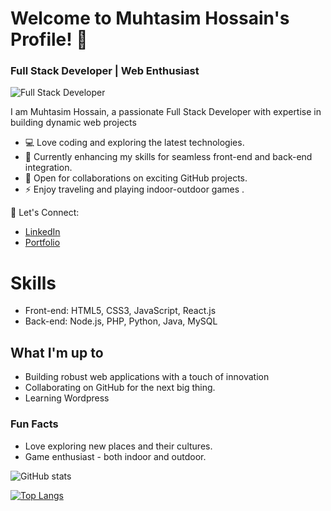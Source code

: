 
# Welcome to Muhtasim Hossain's Profile! 👋
### Full Stack Developer | Web Enthusiast

![Full Stack Developer](https://media.licdn.com/dms/image/D5616AQE98sQeV5hFlQ/profile-displaybackgroundimage-shrink_350_1400/0/1696331873724?e=1717027200&v=beta&t=4r7AppytvRoSZ1v52T8ICAmRd0xSodRJy-3oizeAL6o)


I am Muhtasim Hossain, a passionate Full Stack Developer with expertise in building dynamic web projects

- 💻 Love coding and exploring the latest technologies.
- 🔭 Currently enhancing my skills for seamless front-end and back-end integration.
- 👯 Open for collaborations on exciting GitHub projects.
- ⚡ Enjoy traveling and playing indoor-outdoor games .

🚀 Let's Connect:
- [LinkedIn](https://www.linkedin.com/in/md-muhtasim-hossain-a7ab63227/)
- [Portfolio](https://muhtasiim.github.io/Muhtasim/)

# Skills
- Front-end: HTML5, CSS3, JavaScript, React.js
- Back-end: Node.js, PHP, Python, Java, MySQL

## What I'm up to
- Building robust web applications with a touch of innovation 
- Collaborating on GitHub for the next big thing.
- Learning Wordpress

### Fun Facts
- Love exploring new places and their cultures.
- Game enthusiast - both indoor and outdoor.


![GitHub stats](https://github-readme-stats.vercel.app/api?username=muhtasiim&show_icons=true&theme=radical)

[![Top Langs](https://github-readme-stats.vercel.app/api/top-langs/?username=muhtasiim&layout=compact&theme=radical)](https://github.com/anuraghazra/github-readme-stats)

